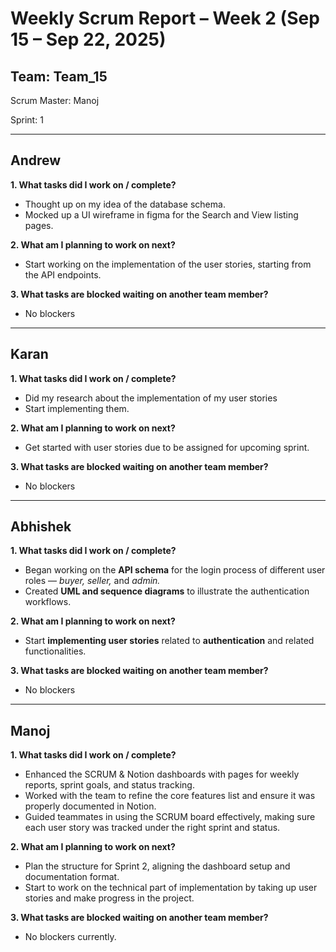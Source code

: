 # Weekly Scrum Report – Week 2 (Sep 15 – Sep 22, 2025)

## Team: Team_15

Scrum Master: Manoj

Sprint: 1

---

## Andrew

**1. What tasks did I work on / complete?**

- Thought up on my idea of the database schema.
- Mocked up a UI wireframe in figma for the Search and View listing pages.

**2. What am I planning to work on next?**

- Start working on the implementation of the user stories, starting from the API endpoints.

**3. What tasks are blocked waiting on another team member?**

- No blockers

---

## Karan

**1. What tasks did I work on / complete?**

- Did my research about the implementation of my user stories
- Start implementing them.

**2. What am I planning to work on next?**

- Get started with user stories due to be assigned for upcoming sprint.

**3. What tasks are blocked waiting on another team member?**

- No blockers

---

## Abhishek

**1. What tasks did I work on / complete?**

- Began working on the **API schema** for the login process of different user roles — *buyer, seller,* and *admin.*
- Created **UML and sequence diagrams** to illustrate the authentication workflows.

**2. What am I planning to work on next?**

- Start **implementing user stories** related to **authentication** and related functionalities.

**3. What tasks are blocked waiting on another team member?**

- No blockers

---

## Manoj

**1. What tasks did I work on / complete?**

- Enhanced the SCRUM & Notion dashboards with pages for weekly reports, sprint goals, and status tracking.
- Worked with the team to refine the core features list and ensure it was properly documented in Notion.
- Guided teammates in using the SCRUM board effectively, making sure each user story was tracked under the right sprint and status.

**2. What am I planning to work on next?**

- Plan the structure for Sprint 2, aligning the dashboard setup and documentation format.
- Start to work on the technical part of implementation by taking up user stories and make progress in the project.

**3. What tasks are blocked waiting on another team member?**

- No blockers currently.
